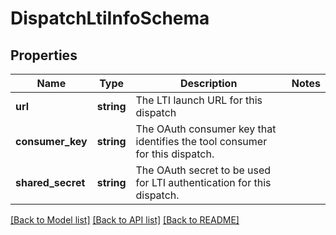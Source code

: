 # DispatchLtiInfoSchema

## Properties
Name | Type | Description | Notes
------------ | ------------- | ------------- | -------------
**url** | **string** | The LTI launch URL for this dispatch | 
**consumer_key** | **string** | The OAuth consumer key that identifies the tool consumer for this dispatch. | 
**shared_secret** | **string** | The OAuth secret to be used for LTI authentication for this dispatch. | 

[[Back to Model list]](../../README.md#documentation-for-models) [[Back to API list]](../../README.md#documentation-for-api-endpoints) [[Back to README]](../../README.md)

